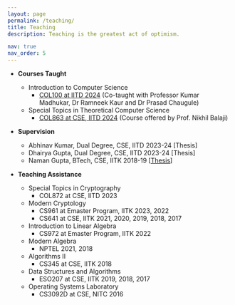 ```yaml
---
layout: page
permalink: /teaching/
title: Teaching
description: Teaching is the greatest act of optimism.

nav: true
nav_order: 5
---
```

* __Courses Taught__
	* Introduction to Computer Science
		* <a href="https://kumarmadhukar.github.io/courses/col100-summer24/index.html">COL100 at IITD 2024</a> (Co-taught with Professor Kumar Madhukar, Dr Ramneek Kaur and Dr Prasad Chaugule)
	* Special Topics in Theoretical Computer Science
		* <a href="https://sites.google.com/view/nikhilbalaji/holi2024">COL863 at CSE, IITD 2024</a> (Course offered by Prof. Nikhil Balaji)

* __Supervision__
	* Abhinav Kumar, Dual Degree, CSE, IITD 2023-24 [<a>Thesis</a>]
	* Dhairya Gupta, Dual Degree, CSE, IITD 2023-24 [<a>Thesis</a>]
	* Naman Gupta, BTech, CSE, IITK 2018-19 [<a href="../assets/naman.pdf">Thesis</a>]

* __Teaching Assistance__
	* Special Topics in Cryptography
		* COL872 at CSE, IITD 2023
	* Modern Cryptology
		* CS961 at Emaster Program, IITK 2023, 2022
		* CS641 at CSE, IITK 2021, 2020, 2019, 2018, 2017
	* Introduction to Linear Algebra
		* CS972 at Emaster Program, IITK 2022
	* Modern Algebra
		* NPTEL 2021, 2018
	* Algorithms II
		* CS345 at CSE, IITK 2018   
	* Data Structures and Algorithms
		* ESO207 at CSE, IITK 2019, 2018, 2017
	* Operating Systems Laboratory
		* CS3092D at CSE, NITC 2016
